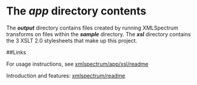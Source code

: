 The *app* directory contents=======The **_output_** directory contains files created by running XMLSpectrum transforms on files within the **_sample_** directory. The **_xsl_** directory contains the 3 XSLT 2.0 stylesheets that make up this project.##LinksFor usage instructions, see [xmlspectrum/app/xsl/readme](app/xsl/readme.md)Introduction and features: [xmlspectrum/readme](../blob/master/README.md)